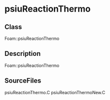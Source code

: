 # psiuReactionThermo 
## Class
Foam::psiuReactionThermo

## Description
Foam::psiuReactionThermo

## SourceFiles
psiuReactionThermo.C
psiuReactionThermoNew.C

